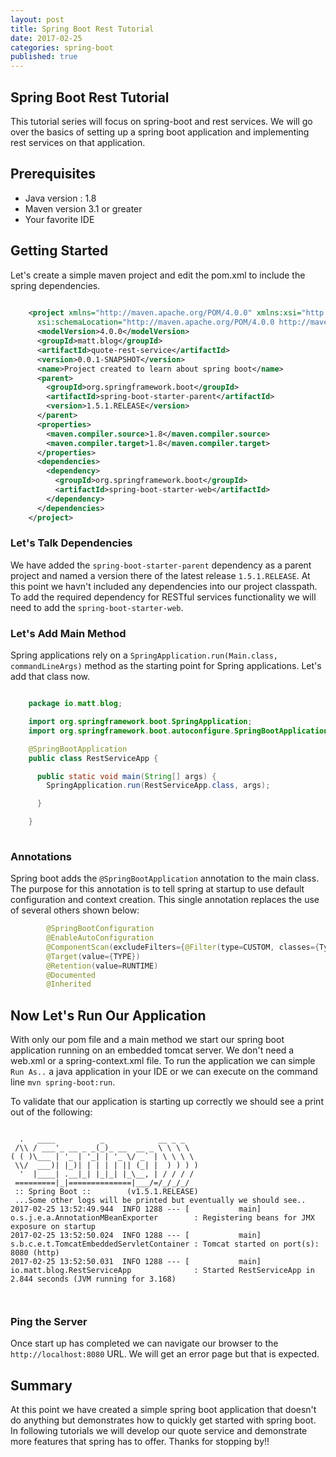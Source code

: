 ```yaml
---
layout: post
title: Spring Boot Rest Tutorial
date: 2017-02-25
categories: spring-boot
published: true
---
```


## Spring Boot Rest Tutorial

This tutorial series will focus on spring-boot and rest services.  We will go over the basics of setting up a spring boot application and implementing rest services on that application.

## Prerequisites
* Java version : 1.8
* Maven version 3.1 or greater
* Your favorite IDE

## Getting Started

Let's create a simple maven project and edit the pom.xml to include the spring dependencies.

```xml
    
    <project xmlns="http://maven.apache.org/POM/4.0.0" xmlns:xsi="http://www.w3.org/2001/XMLSchema-instance"
      xsi:schemaLocation="http://maven.apache.org/POM/4.0.0 http://maven.apache.org/xsd/maven-4.0.0.xsd">
      <modelVersion>4.0.0</modelVersion>
      <groupId>matt.blog</groupId>
      <artifactId>quote-rest-service</artifactId>
      <version>0.0.1-SNAPSHOT</version>
      <name>Project created to learn about spring boot</name>
      <parent>
        <groupId>org.springframework.boot</groupId>
        <artifactId>spring-boot-starter-parent</artifactId>
        <version>1.5.1.RELEASE</version>
      </parent>
      <properties>
        <maven.compiler.source>1.8</maven.compiler.source>
        <maven.compiler.target>1.8</maven.compiler.target>
      </properties>
      <dependencies>
        <dependency>
          <groupId>org.springframework.boot</groupId>
          <artifactId>spring-boot-starter-web</artifactId>
        </dependency>
      </dependencies>
    </project>

```

### Let's Talk Dependencies
  We have added the `spring-boot-starter-parent` dependency as a parent project and named a version there of the latest release `1.5.1.RELEASE`.   At this point we havn't included any dependencies into our project classpath.  To add the required dependency for RESTful services functionality we will need to add the `spring-boot-starter-web`.  
  
  
### Let's Add Main Method
Spring applications rely on a `SpringApplication.run(Main.class, commandLineArgs)` method as the starting point for Spring applications.  Let's add that class now.

```java

    package io.matt.blog;

    import org.springframework.boot.SpringApplication;
    import org.springframework.boot.autoconfigure.SpringBootApplication;

    @SpringBootApplication
    public class RestServiceApp {

      public static void main(String[] args) {
        SpringApplication.run(RestServiceApp.class, args);

      }

    }
 

```

### Annotations
Spring boot adds the `@SpringBootApplication` annotation to the main class.  The purpose for this annotation is to tell spring at startup to use default configuration and context creation.  This single annotation replaces the use of several others shown below:
```java
        @SpringBootConfiguration
        @EnableAutoConfiguration
        @ComponentScan(excludeFilters={@Filter(type=CUSTOM, classes={TypeExcludeFilter.class}), @Filter(type=CUSTOM, classes={AutoConfigurationExcludeFilter.class})})
        @Target(value={TYPE})
        @Retention(value=RUNTIME)
        @Documented
        @Inherited


```

## Now Let's Run Our Application
With only our pom file and a main method we start our spring boot application running on an embedded tomcat server.  We don't need a web.xml or a spring-context.xml file.  To run the application we can simple `Run As..` a java application in your IDE or we can execute on the command line `mvn spring-boot:run`.

To validate that our application is starting up correctly we should see a print out of the following:

```
  
  .   ____          _            __ _ _
 /\\ / ___'_ __ _ _(_)_ __  __ _ \ \ \ \
( ( )\___ | '_ | '_| | '_ \/ _` | \ \ \ \
 \\/  ___)| |_)| | | | | || (_| |  ) ) ) )
  '  |____| .__|_| |_|_| |_\__, | / / / /
 =========|_|==============|___/=/_/_/_/
 :: Spring Boot ::        (v1.5.1.RELEASE)
 ...Some other logs will be printed but eventually we should see..
2017-02-25 13:52:49.944  INFO 1288 --- [           main] o.s.j.e.a.AnnotationMBeanExporter        : Registering beans for JMX exposure on startup
2017-02-25 13:52:50.024  INFO 1288 --- [           main] s.b.c.e.t.TomcatEmbeddedServletContainer : Tomcat started on port(s): 8080 (http)
2017-02-25 13:52:50.031  INFO 1288 --- [           main] io.matt.blog.RestServiceApp              : Started RestServiceApp in 2.844 seconds (JVM running for 3.168)



```

### Ping the Server
Once start up has completed we can navigate our browser to the `http://localhost:8080` URL.  We will get an error page but that is expected.


## Summary
At this point we have created a simple spring boot application that doesn't do anything but demonstrates how to quickly get started with spring boot.  In following tutorials we will develop our quote service and demonstrate more features that spring has to offer. Thanks for stopping by!!



